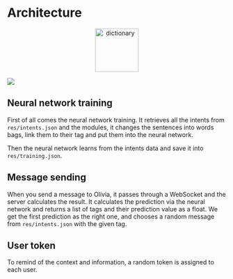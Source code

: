 # Architecture
<p align="center">
  <img alt="dictionary" height="100" src="https://i.imgur.com/95h8WIU.png">
</p>

![](https://i.imgur.com/G9BYf4Y.png)

## Neural network training
First of all comes the neural network training.
It retrieves all the intents from `res/intents.json` and the modules, it changes the sentences into words bags, link them to their tag and put them into the neural network.

Then the neural network learns from the intents data and save it into `res/training.json`.

## Message sending
When you send a message to Olivia, it passes through a WebSocket and the server calculates the result.
It calculates the prediction via the neural network and returns a list of tags and their prediction value as a float.
We get the first prediction as the right one, and chooses a random message from `res/intents.json` with the given tag.

## User token 
To remind of the context and information, a random token is assigned to each user.
